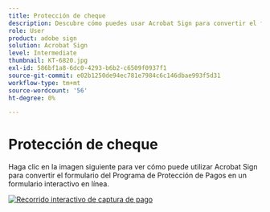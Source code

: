 ```yaml
---
title: Protección de cheque
description: Descubre cómo puedes usar Acrobat Sign para convertir el formulario del Programa de protección de pagos en un formulario interactivo online
role: User
product: adobe sign
solution: Acrobat Sign
level: Intermediate
thumbnail: KT-6820.jpg
exl-id: 586bf1a8-6dc0-4293-b6b2-c6509f0937f1
source-git-commit: e02b1250de94ec781e7984c6c146dbae993f5d31
workflow-type: tm+mt
source-wordcount: '56'
ht-degree: 0%

---
```


# Protección de cheque

Haga clic en la imagen siguiente para ver cómo puede utilizar Acrobat Sign para convertir el formulario del Programa de Protección de Pagos en un formulario interactivo en línea.

[![Recorrido interactivo de captura de pago](../assets/Paycheck.jpg)](https://acrobatusers.com/paycheck-protection-program-resource-hub/walkthrough/)
